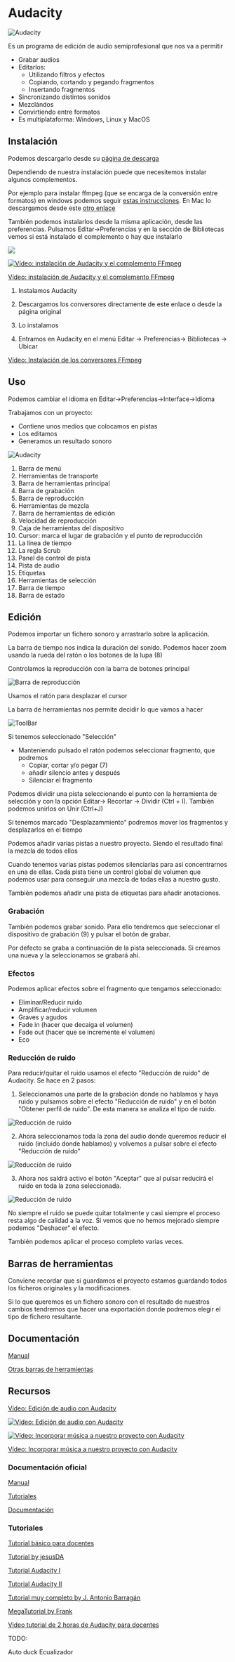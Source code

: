 # Audacity

![Audacity](./images/Theme_Classic.png)

Es un programa de edición de audio semiprofesional que nos va a permitir 
* Grabar audios
* Editarlos:
    * Utilizando filtros y efectos
    * Copiando, cortando y pegando fragmentos
    * Insertando fragmentos
* Sincronizando distintos sonidos
* Mezclándos
* Convirtiendo entre formatos
* Es multiplataforma: Windows, Linux y MacOS

## Instalación


Podemos descargarlo desde su [página de descarga](https://www.audacityteam.org/download/) 

Dependiendo de nuestra instalación puede que necesitemos instalar algunos complementos. 

Por ejemplo para instalar ffmpeg (que se encarga de la conversión entre formatos) en windows podemos seguir [estas instrucciones](https://manual.audacityteam.org/man/installing_ffmpeg_for_windows.html). En Mac lo descargamos desde este [otro enlace](https://manual.audacityteam.org/man/installing_ffmpeg_for_mac.html)

También podemos instalarlos desde la misma aplicación, desde las preferencias. Pulsamos Editar->Preferencias y en la sección de Bibliotecas vemos si está instalado el complemento o hay que instalarlo

![](./images/preferences_libraries_not_found_w10_lame_built_in.png)

[![Vídeo: instalación de Audacity y el complemento FFmpeg](https://img.youtube.com/vi/cjJmk68UuwM/0.jpg)](https://youtu.be/cjJmk68UuwM)

[Vídeo: instalación de Audacity y el complemento FFmpeg](https://youtu.be/cjJmk68UuwM)


1. Instalamos Audacity

2. Descargamos los conversores directamente  de este enlace o desde la página original

3. Lo instalamos

4. Entramos en Audacity en el menú Editar -> Preferencias-> Bibliotecas -> Ubicar

[Vídeo: Instalación de los conversores FFmpeg](https://youtu.be/XlvZP9F7Fm4)

## Uso

Podemos cambiar el idioma en Editar->Preferencias->Interface->Idioma

Trabajamos con un proyecto:
* Contiene unos medios que colocamos en  pistas
* Los editamos
* Generamos un resultado sonoro


![Audacity](./images/projectwindowimagemap_240.png)

1) Barra de menú
2) Herramientas de transporte
3) Barra de herramientas principal
4) Barra de grabación
5) Barra de reproducción
6) Herramientas de mezcla
7) Barra de herramientas de edición
8) Velocidad de reproducción
9) Caja de herramientas del dispositivo
10) Cursor: marca el lugar de grabación y el punto de reproducción
11) La línea de tiempo
12) La regla Scrub
13) Panel de control de pista
14) Pista de audio
15) Etiquetas
16) Herramientas de selección
17) Barra de tiempo
18) Barra de estado


## Edición

Podemos importar un fichero sonoro y arrastrarlo sobre la aplicación.

La barra de tiempo nos indica la duración del sonido. Podemos hacer zoom usando la rueda del ratón o los botones de la lupa (8)

Controlamos la reproducción con la barra de botones principal

![Barra de reproducción](./images/transporttoolbarannotated.png)

Usamos el ratón para desplazar el cursor

La barra de herramientas nos permite decidir lo que vamos a hacer

![ToolBar](https://manual.audacityteam.org/m/images/0/02/toolstoolbarannotated.png)

Si tenemos seleccionado "Selección"
* Manteniendo pulsado el ratón podemos seleccionar fragmento, que podremos 
    * Copiar, cortar y/o pegar (7)
    * añadir silencio antes y después
    * Silenciar el fragmento

Podemos dividir una pista seleccionando el punto con la herramienta de selección y con la opción Editar-> Recortar -> Dividir (Ctrl + I). También podemos unirlos on Unir (Ctrl+J)

Si tenemos marcado "Desplazammiento" podremos mover los fragmentos y desplazarlos en el tiempo    

Podemos añadir varias pistas a nuestro proyecto. Siendo el resultado final la mezcla de todos ellos

Cuando tenemos varias pistas podemos silenciarlas para así concentrarnos en una de ellas. Cada pista tiene un control global de volumen que podemos usar para conseguir una mezcla de todas ellas a nuestro gusto.

También podemos añadir una pista de etiquetas para añadir anotaciones.

### Grabación

También podemos grabar sonido. Para ello tendremos que seleccionar el dispositivo de grabación (9) y pulsar el botón de grabar. 

Por defecto se graba a continuación de la pista seleccionada. Si creamos una nueva y la seleccionamos se grabará ahí.


### Efectos

Podemos aplicar efectos sobre el fragmento que tengamos seleccionado:

* Eliminar/Reducir ruido
* Amplificar/reducir volumen
* Graves y agudos
* Fade in (hacer que decaiga el volumen)
* Fade out (hacer que se incremente el volumen)
* Eco

### Reducción de ruido

Para reducir/quitar el ruido usamos el efecto "Reducción de ruido" de Audacity. Se hace en 2 pasos:

1. Seleccionamos una parte de la grabación donde no hablamos y haya ruido y pulsamos sobre el efecto "Reducción de ruido" y en el botón "Obtener perfil de ruido". De esta manera se analiza el tipo de ruido.

![Reducción de ruido](./images/ReducciónRuido.png)

2. Ahora seleccionamos toda la zona del audio donde queremos reducir el ruido (incluido donde hablamos) y volvemos a pulsar sobre el efecto "Reducción de ruido"

![Reducción de ruido](./images/ReduccionRuido2.png)

3. Ahora nos saldrá activo el botón "Aceptar" que al pulsar  reducirá el ruido en toda la zona seleccionada.

![Reducción de ruido](./images/ReducciónRuido3.png)

No siempre el ruido se puede quitar totalmente y casi siempre el proceso resta algo de calidad a la voz. Si vemos que no hemos mejorado siempre podemos "Deshacer" el efecto.

También podemos aplicar el proceso completo varias veces.

## Barras de herramientas

Conviene recordar que si guardamos el proyecto estamos guardando todos los ficheros originales y la modificaciones.

Si lo que queremos es un fichero sonoro con el resultado de nuestros cambios tendremos que hacer una exportación donde podremos elegir el tipo de fichero resultante.

## Documentación

[Manual](https://manual.audacityteam.org/man/tools_toolbar.html)

[Otras barras de herramientas](https://manual.audacityteam.org/man/toolbars_overview.html)

## Recursos

[Vídeo: Edición de audio con Audacity](https://youtu.be/9XGhIBpxjAs)

[![Vídeo: Edición de audio con Audacity](https://img.youtube.com/vi/9XGhIBpxjAs/0.jpg)](https://youtu.be/9XGhIBpxjAs)

[![Vídeo: Incorporar música a nuestro proyecto con Audacity](https://img.youtube.com/vi/K7d5YpxsB2I/0.jpg)](https://youtu.be/K7d5YpxsB2I)

[Vídeo: Incorporar música a nuestro proyecto con Audacity](https://youtu.be/K7d5YpxsB2I)


### Documentación oficial

[Manual](https://manual.audacityteam.org/)

[Tutoriales](https://manual.audacityteam.org/#tutorials)

[Documentación](https://www.audacityteam.org/help/documentation/)

### Tutoriales

[Tutorial básico para docentes](https://www.edu.xunta.gal/centros/ceipnumero2tui/system/files/Audacity.pdf)

[Tutorial by jesusDA](https://www.jesusda.com/docs/ebooks/ebook_tutorial-edicion-de-sonido-con-audacity.pdf)

[Tutorial Audacity I](https://danivoiceovers.com/tutorial-audacity-funciones-basicas/)

[Tutorial Audacity II](https://danivoiceovers.com/audacity-tutorial-guide-beginners/)

[Tutorial muy completo by J. Antonio Barragán](https://iesrdguezmonino.educarex.es/recursos/manuales/audacity.pdf)

[MegaTutorial by Frank](https://www.lifestylealcuadrado.com/tutorial-de-audacity-en-espanol-el-programa-edicion-audio/)

[Video tutorial de 2 horas de Audacity para docentes](http://jjfrias.com/recursos-educativos-tic-para-docentes#Audacity_Editor_de_audio)


TODO:

Auto duck
Ecualizador